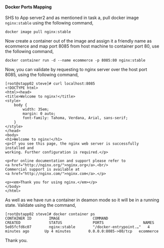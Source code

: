 #### Docker Ports Mapping

SHS to App server2 and as mentioned in task a, pull docker image `nginx:stable` using the following command,

    docker image pull nginx:stable

Now create a container out of the image and assign it a friendly name as ecommerce and map port 8085 from host machine to container port 80, use the following command,

    docker container run -d --name ecommerce -p 8085:80 nginx:stable

Now, you can validate by requesting to nginx server over the host port 8085, using the following command,

    [root@stapp02 steve]# curl localhost:8085
    <!DOCTYPE html>
    <html><head>
    <title>Welcome to nginx!</title>
    <style>
        body {
            width: 35em;
            margin: 0 auto;
            font-family: Tahoma, Verdana, Arial, sans-serif;
        }
    </style>
    </head>
    <body>
    <h1>Welcome to nginx!</h1>
    <p>If you see this page, the nginx web server is successfully installed and
    working. Further configuration is required.</p>

    <p>For online documentation and support please refer to
    <a href="http://nginx.org/">nginx.org</a>.<br/>
    Commercial support is available at
    <a href="http://nginx.com/">nginx.com</a>.</p>

    <p><em>Thank you for using nginx.</em></p>
    </body>
    </html>

As well as we have run a container in deamon mode so it will be in a running state. Validate using the command, 

    [root@stapp02 steve]# docker container ps
    CONTAINER ID        IMAGE               COMMAND                  CREATED             STATUS              PORTS                  NAMES
    5e05fcfd6c07        nginx:stable        "/docker-entrypoint.…"   4 minutes ago       Up 4 minutes        0.0.0.0:8085->80/tcp   ecommerce

Thank you.
